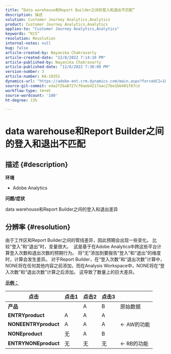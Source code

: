 ```yaml
---
title: “Data warehouse和Report Builder之间的登入和退出不匹配”
description: 描述
solution: Customer Journey Analytics,Analytics
product: Customer Journey Analytics,Analytics
applies-to: "Customer Journey Analytics,Analytics"
keywords: “KCS”
resolution: Resolution
internal-notes: null
bug: false
article-created-by: Nayanika Chakravarty
article-created-date: "12/8/2022 7:14:10 PM"
article-published-by: Nayanika Chakravarty
article-published-date: "12/8/2022 7:30:08 PM"
version-number: 3
article-number: KA-19351
dynamics-url: "https://adobe-ent.crm.dynamics.com/main.aspx?forceUCI=1&pagetype=entityrecord&etn=knowledgearticle&id=22cd5b78-2c77-ed11-81aa-6045bd006149"
source-git-commit: e4a2f2ba8727cf0aeb4217aac27be1bb401f87cd
workflow-type: tm+mt
source-wordcount: '180'
ht-degree: 13%

---
```


# data warehouse和Report Builder之间的登入和退出不匹配

## 描述 {#description}


<b>环境</b>

- Adobe Analytics



<b>问题/症状</b>

data warehouse和Report Builder之间的登入和退出差异


## 分辨率 {#resolution}


由于工作区和Report Builder之间的管线差异，因此预期会出现一些变化。 比较“登入”和“退出”时，变量很大。 
这是基于在Adobe Analytics中跨这些平台计算登入次数和退出次数的预期行为。 将“无”添加到要报告“登入”和“退出”的维度时，计算会发生差异。 对于Report Builder，在“登入次数”和“退出次数”计算中，NONE将在任何其他内容之前添加，而在Analysis Workspace中，NONE将在“登入次数”和“退出次数”计算之后添加。 这导致了数量上的巨大差异。

<u><b>示例：</b></u>


| <b>点击</b> | <b>点击1</b> | <b>点击2</b> | <b>点击3</b> |   |
| --- | --- | --- | --- | --- |
| <b>产品</b> |   | A | B | 原始数据 |
| <b>ENTRYproduct</b> | A | A | A |   |
| <b>NONEENTRYproduct</b> | A | A | A | ← AW的功能 |
| <b>NONEproduct</b> | 无 | A | B |   |
| <b>ENTRYNONEproduct</b> | 无 | 无 | 无 | ← RB的功能 |

